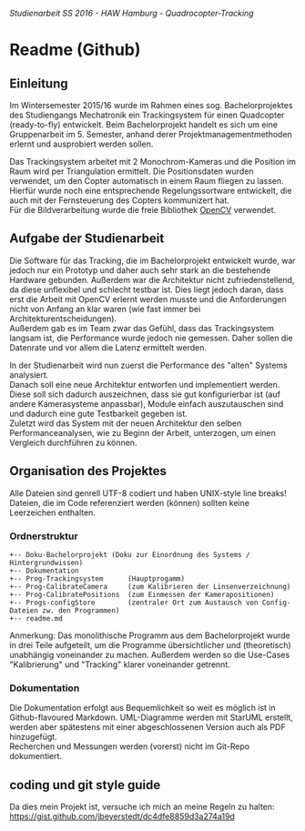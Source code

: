 *Studienarbeit SS 2016 - HAW Hamburg - Quadrocopter-Tracking*
# Readme (Github)

## Einleitung
Im Wintersemester 2015/16 wurde im Rahmen eines sog. Bachelorprojektes des Studiengangs Mechatronik ein Trackingsystem für einen Quadcopter (ready-to-fly) entwickelt. Beim Bachelorprojekt handelt es sich um eine Gruppenarbeit im 5. Semester, anhand derer Projektmanagementmethoden erlernt und ausprobiert werden sollen.

Das Trackingsystem arbeitet mit 2 Monochrom-Kameras und die Position im Raum wird per Triangulation ermittelt. Die Positionsdaten wurden verwendet, um den Copter automatisch in einem Raum fliegen zu lassen. Hierfür wurde noch eine entsprechende Regelungssortware entwickelt, die auch mit der Fernsteuerung des Copters kommunizert hat.  
Für die Bildverarbeitung wurde die freie Bibliothek [OpenCV](http://opencv.org/) verwendet.

## Aufgabe der Studienarbeit
Die Software für das Tracking, die im Bachelorprojekt entwickelt wurde, war jedoch nur ein Prototyp und daher auch sehr stark an die bestehende Hardware gebunden. Außerdem war die Architektur nicht zufriedenstellend, da diese unflexibel und schlecht testbar ist. Dies liegt jedoch daran, dass erst die Arbeit mit OpenCV erlernt werden musste und die Anforderungen nicht von Anfang an klar waren (wie fast immer bei Architekturentscheidungen).  
Außerdem gab es im Team zwar das Gefühl, dass das Trackingsystem langsam ist, die Performance wurde jedoch nie gemessen. Daher sollen die Datenrate und vor allem die Latenz ermittelt werden.

In der Studienarbeit wird nun zuerst die Performance des "alten" Systems analysiert.  
Danach soll eine neue Architektur entworfen und implementiert werden. Diese soll sich dadurch auszeichnen, dass sie gut konfigurierbar ist (auf andere Kamerasysteme anpassbar), Module einfach auszutauschen sind und dadurch eine gute Testbarkeit gegeben ist.  
Zuletzt wird das System mit der neuen Architektur den selben Performanceanalysen, wie zu Beginn der Arbeit, unterzogen, um einen Vergleich durchführen zu können.


## Organisation des Projektes
Alle Dateien sind genrell UTF-8 codiert und haben UNIX-style line breaks! Dateien, die im Code referenziert werden (können) sollten keine Leerzeichen enthalten.

### Ordnerstruktur
```
+-- Doku-Bachelorprojekt (Doku zur Einordnung des Systems / Hintergrundwissen)
+-- Dokumentation
+-- Prog-Trackingsystem      (Hauptprogamm)
+-- Prog-CalibrateCamera     (zum Kalibrieren der Linsenverzeichnung)
+-- Prog-CalibratePositions  (zum Einmessen der Kamerapositionen)
+-- Progs-configStore        (zentraler Ort zum Austausch von Config-Dateien zw. den Programmen)
+-- readme.md
```

Anmerkung: Das monolithische Programm aus dem Bachelorprojekt wurde in drei Teile aufgeteilt, um die Programme übersichtlicher und (theoretisch) unabhängig voneinander zu machen. Außerdem werden so die Use-Cases "Kalibrierung" und "Tracking" klarer voneinander getrennt.

### Dokumentation
Die Dokumentation erfolgt aus Bequemlichkeit so weit es möglich ist in Github-flavoured Markdown. UML-Diagramme werden mit StarUML erstellt, werden aber spätestens mit einer abgeschlossenen Version auch als PDF hinzugefügt.  
Recherchen und Messungen werden (vorerst) nicht im Git-Repo dokumentiert.

## coding und git style guide
Da dies mein Projekt ist, versuche ich mich an meine Regeln zu halten: <https://gist.github.com/jbeyerstedt/dc4dfe8859d3a274a19d>
